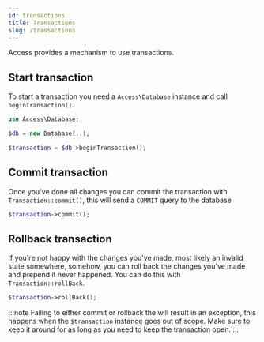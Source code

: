 ```yaml
---
id: transactions
title: Transactions
slug: /transactions
---
```


Access provides a mechanism to use transactions.

## Start transaction

To start a transaction you need a `Access\Database` instance and call
`beginTransaction()`.

```php title="Start transction"
use Access\Database;

$db = new Database(..);

$transaction = $db->beginTransaction();
```

## Commit transaction

Once you've done all changes you can commit the transaction with
`Transaction::commit()`, this will send a `COMMIT` query to the database

```php title="Commit transaction"
$transaction->commit();
```

## Rollback transaction

If you're not happy with the changes you've made, most likely an invalid state
somewhere, somehow, you can roll back the changes you've made and prepend it
never happened. You can do this with `Transaction::rollBack`.

```php title="Roll back transaction"
$transaction->rollBack();
```

:::note
Failing to either commit or rollback the will result in an exception, this
happens when the `$transaction` instance goes out of scope. Make sure to keep it
around for as long as you need to keep the transaction open.
:::
